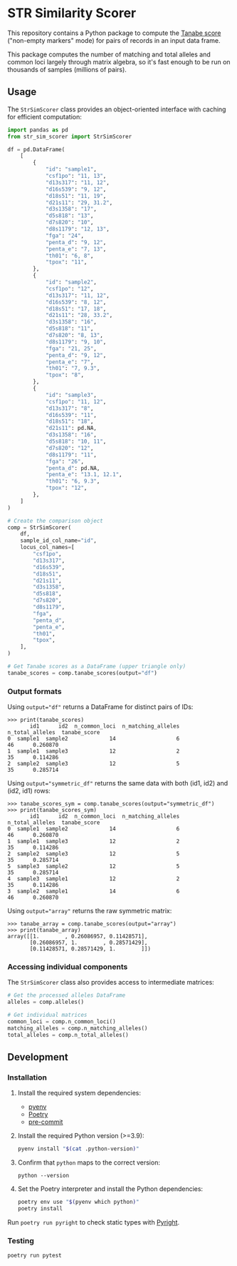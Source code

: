 # STR Similarity Scorer

This repository contains a Python package to compute the [Tanabe score](https://www.cellosaurus.org/str-search/help.html) ("non-empty markers" mode) for pairs of records in an input data frame.


This package computes the number of matching and total alleles and common loci largely through matrix algebra, so it's fast enough to be run on thousands of samples (millions of pairs).

## Usage

The `StrSimScorer` class provides an object-oriented interface with caching for efficient computation:

```py
import pandas as pd
from str_sim_scorer import StrSimScorer

df = pd.DataFrame(
    [
        {
            "id": "sample1",
            "csf1po": "11, 13",
            "d13s317": "11, 12",
            "d16s539": "9, 12",
            "d18s51": "11, 19",
            "d21s11": "29, 31.2",
            "d3s1358": "17",
            "d5s818": "13",
            "d7s820": "10",
            "d8s1179": "12, 13",
            "fga": "24",
            "penta_d": "9, 12",
            "penta_e": "7, 13",
            "th01": "6, 8",
            "tpox": "11",
        },
        {
            "id": "sample2",
            "csf1po": "12",
            "d13s317": "11, 12",
            "d16s539": "8, 12",
            "d18s51": "17, 18",
            "d21s11": "28, 33.2",
            "d3s1358": "16",
            "d5s818": "11",
            "d7s820": "8, 13",
            "d8s1179": "9, 10",
            "fga": "21, 25",
            "penta_d": "9, 12",
            "penta_e": "7",
            "th01": "7, 9.3",
            "tpox": "8",
        },
        {
            "id": "sample3",
            "csf1po": "11, 12",
            "d13s317": "8",
            "d16s539": "11",
            "d18s51": "18",
            "d21s11": pd.NA,
            "d3s1358": "16",
            "d5s818": "10, 11",
            "d7s820": "12",
            "d8s1179": "11",
            "fga": "26",
            "penta_d": pd.NA,
            "penta_e": "13.1, 12.1",
            "th01": "6, 9.3",
            "tpox": "12",
        },
    ]
)

# Create the comparison object
comp = StrSimScorer(
    df,
    sample_id_col_name="id",
    locus_col_names=[
        "csf1po",
        "d13s317",
        "d16s539",
        "d18s51",
        "d21s11",
        "d3s1358",
        "d5s818",
        "d7s820",
        "d8s1179",
        "fga",
        "penta_d",
        "penta_e",
        "th01",
        "tpox",
    ],
)

# Get Tanabe scores as a DataFrame (upper triangle only)
tanabe_scores = comp.tanabe_scores(output="df")
```

### Output formats

Using `output="df"` returns a DataFrame for distinct pairs of IDs:
```
>>> print(tanabe_scores)
       id1      id2  n_common_loci  n_matching_alleles  n_total_alleles  tanabe_score
0  sample1  sample2             14                   6               46      0.260870
1  sample1  sample3             12                   2               35      0.114286
2  sample2  sample3             12                   5               35      0.285714
```

Using `output="symmetric_df"` returns the same data with both (id1, id2) and (id2, id1) rows:
```
>>> tanabe_scores_sym = comp.tanabe_scores(output="symmetric_df")
>>> print(tanabe_scores_sym)
       id1      id2  n_common_loci  n_matching_alleles  n_total_alleles  tanabe_score
0  sample1  sample2             14                   6               46      0.260870
1  sample1  sample3             12                   2               35      0.114286
2  sample2  sample3             12                   5               35      0.285714
5  sample3  sample2             12                   5               35      0.285714
4  sample3  sample1             12                   2               35      0.114286
3  sample2  sample1             14                   6               46      0.260870
```

Using `output="array"` returns the raw symmetric matrix:
```
>>> tanabe_array = comp.tanabe_scores(output="array")
>>> print(tanabe_array)
array([[1.        , 0.26086957, 0.11428571],
       [0.26086957, 1.        , 0.28571429],
       [0.11428571, 0.28571429, 1.        ]])
```

### Accessing individual components

The `StrSimScorer` class also provides access to intermediate matrices:

```py
# Get the processed alleles DataFrame
alleles = comp.alleles()

# Get individual matrices
common_loci = comp.n_common_loci()
matching_alleles = comp.n_matching_alleles()
total_alleles = comp.n_total_alleles()
```

## Development

### Installation

1. Install the required system dependencies:
   - [pyenv](https://github.com/pyenv/pyenv)
   - [Poetry](https://python-poetry.org/)
   - [pre-commit](https://pre-commit.com/)
 
3. Install the required Python version (>=3.9):
	```bash
	pyenv install "$(cat .python-version)"
	```

4. Confirm that `python` maps to the correct version:
	```
	python --version
	```

5. Set the Poetry interpreter and install the Python dependencies:
	```bash
	poetry env use "$(pyenv which python)"
	poetry install
	```

Run `poetry run pyright` to check static types with [Pyright](https://microsoft.github.io/pyright).

### Testing

```bash
poetry run pytest
```
